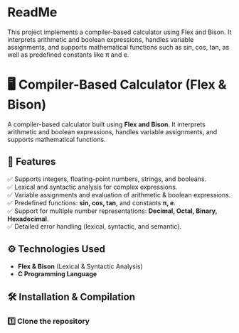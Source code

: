 # ReadMe
This project implements a compiler-based calculator using Flex and Bison. It interprets arithmetic and boolean expressions, handles variable assignments, and supports mathematical functions such as sin, cos, tan, as well as predefined constants like π and e.
# 🖥️ Compiler-Based Calculator (Flex & Bison)  
A compiler-based calculator built using **Flex and Bison**. It interprets arithmetic and boolean expressions, handles variable assignments, and supports mathematical functions.  

## 📌 Features  
✅ Supports integers, floating-point numbers, strings, and booleans.  
✅ Lexical and syntactic analysis for complex expressions.  
✅ Variable assignments and evaluation of arithmetic & boolean expressions.  
✅ Predefined functions: **sin, cos, tan**, and constants **π, e**.  
✅ Support for multiple number representations: **Decimal, Octal, Binary, Hexadecimal**.  
✅ Detailed error handling (lexical, syntactic, and semantic).  

## ⚙️ Technologies Used  
- **Flex & Bison** (Lexical & Syntactic Analysis)  
- **C Programming Language**  

## 🛠️ Installation & Compilation  
### **1️⃣ Clone the repository**  

